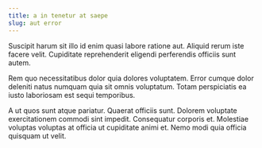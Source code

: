 ```yaml
---
title: a in tenetur at saepe
slug: aut error
---
```


Suscipit harum sit illo id enim quasi labore ratione aut. Aliquid rerum iste facere velit. Cupiditate reprehenderit eligendi perferendis officiis sunt autem.

Rem quo necessitatibus dolor quia dolores voluptatem. Error cumque dolor deleniti natus numquam quia sit omnis voluptatum. Totam perspiciatis ea iusto laboriosam est sequi temporibus.

A ut quos sunt atque pariatur. Quaerat officiis sunt. Dolorem voluptate exercitationem commodi sint impedit. Consequatur corporis et. Molestiae voluptas voluptas at officia ut cupiditate animi et. Nemo modi quia officia quisquam ut velit.
